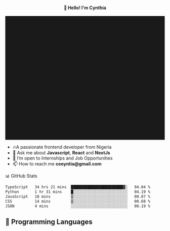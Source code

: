 <h4 align="center">👋 Hello! I'm Cynthia</h4>

<hr style="height:10%; margin-left:0; margin-right:0;" />

<div align="left">
  <ul>
  <li>🔥A passionate frontend developer from Nigeria</li>
  <li>💬 Ask me about <strong>Javascript</strong>, <strong>React</strong> and <strong> NextJs</strong></li>
  <li>👯 I’m open to Internships and Job Opportunities</li>
  <li>📫 How to reach me <strong>ceeyntia@gmail.com</strong></li>
</ul>
</div
  
## 📊 GitHub Stats

<!--START_SECTION:waka-->

```txt
TypeScript   34 hrs 21 mins  ███████████████████████▓░   94.04 %
Python       1 hr 31 mins    █░░░░░░░░░░░░░░░░░░░░░░░░   04.19 %
JavaScript   18 mins         ▒░░░░░░░░░░░░░░░░░░░░░░░░   00.87 %
CSS          14 mins         ▒░░░░░░░░░░░░░░░░░░░░░░░░   00.68 %
JSON         4 mins          ░░░░░░░░░░░░░░░░░░░░░░░░░   00.19 %
```

<!--END_SECTION:waka-->

## 💬 Programming Languages

<!--START_SECTION:languages-->
<!--END_SECTION:languages-->
